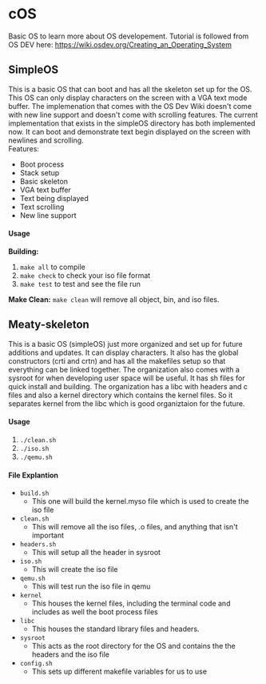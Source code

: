 # cOS 
 
Basic OS to learn more about OS developement. Tutorial is followed from OS DEV here: https://wiki.osdev.org/Creating_an_Operating_System

## SimpleOS
This is a basic OS that can boot and has all the skeleton set up for the OS. This OS can only display characters on the screen with a VGA
text mode buffer. The implemenation that comes with the OS Dev Wiki doesn't come with new line support and doesn't come with scrolling 
features. The current implementation that exists in the simpleOS directory has both implemented now. It can boot and demonstrate text 
begin displayed on the screen with newlines and scrolling.  
Features:  
* Boot process 
* Stack setup 
* Basic skeleton 
* VGA text buffer 
* Text being displayed 
* Text scrolling
* New line support
 

#### Usage
**Building:**
1. `make all` to compile 
2. `make check` to check your iso file format
3. `make test` to test and see the file run 

**Make Clean:**
`make clean` will remove all object, bin, and iso files. 

## Meaty-skeleton
This is a basic OS (simpleOS) just more organized and set up for future additions and updates. It can display characters. It also has the global constructors (crti and crtn) and has all the makefiles
setup so that everything can be linked together. The organization also comes with a sysroot for when developing user space will be useful. It has sh files for quick install and building. The 
organization has a libc with headers and c files and also a kernel directory which contains the kernel files. So it separates kernel from the libc which is good organiztaion for the future. 

#### Usage
1. `./clean.sh` 
2. `./iso.sh`
3. `./qemu.sh`

#### File Explantion 
- `build.sh` 
	- This one will build the kernel.myso file which is used to create the iso file 
- `clean.sh` 
	- This will remove all the iso files, .o files, and anything that isn't important
- `headers.sh` 
	- This will setup all the header in sysroot 
- `iso.sh` 
	- This will create the iso file 
- `qemu.sh` 
	- This will test run the iso file in qemu 
- `kernel`
	- This houses the kernel files, including the terminal code and includes as well the boot process files 
- `libc` 
	- This houses the standard library files and headers.
- `sysroot`
	- This acts as the root directory for the OS and contains the the headers and the iso file 
- `config.sh` 
	- This sets up different makefile variables for us to use 
